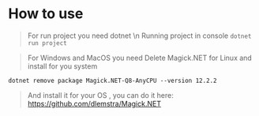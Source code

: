# How to use

> For run project you need dotnet \n
  Running project in console
```dotnet run project```

> For Windows and MacOS you need
  Delete Magick.NET for Linux and install for you system

  ```dotnet remove package Magick.NET-Q8-AnyCPU --version 12.2.2```

  > And install it for your OS , you can do it here:
  https://github.com/dlemstra/Magick.NET
